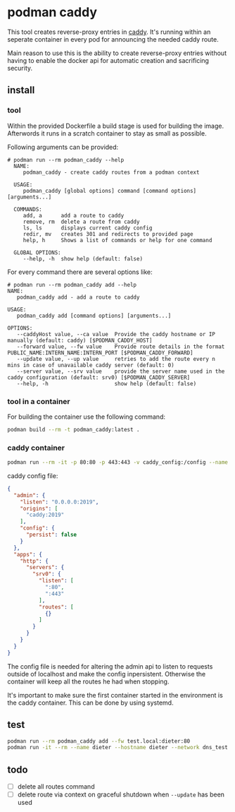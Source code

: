 # podman caddy
This tool creates reverse-proxy entries in [caddy](https://caddyserver.com/). 
It's running within an seperate container in every pod for announcing the needed caddy route.

Main reason to use this is the ability to create reverse-proxy entries without having to enable the docker api for automatic creation and sacrificing security. 

## install

### tool

Within the provided Dockerfile a build stage is used for building the image. Afterwords it runs in a scratch container to stay as small as possible. 

Following arguments can be provided:

```
# podman run --rm podman_caddy --help
  NAME:
     podman_caddy - create caddy routes from a podman context
  
  USAGE:
     podman_caddy [global options] command [command options] [arguments...]
  
  COMMANDS:
     add, a      add a route to caddy
     remove, rm  delete a route from caddy
     ls, ls      displays current caddy config
     redir, mv   creates 301 and redirects to provided page
     help, h     Shows a list of commands or help for one command
  
  GLOBAL OPTIONS:
     --help, -h  show help (default: false)
```

For every command there are several options like:

```
# podman run --rm podman_caddy add --help
NAME:
   podman_caddy add - add a route to caddy

USAGE:
   podman_caddy add [command options] [arguments...]

OPTIONS:
   --caddyHost value, --ca value  Provide the caddy hostname or IP manually (default: caddy) [$PODMAN_CADDY_HOST]
   --forward value, --fw value    Provide route details in the format PUBLIC_NAME:INTERN_NAME:INTERN_PORT [$PODMAN_CADDY_FORWARD]
   --update value, --up value     retries to add the route every n mins in case of unavailable caddy server (default: 0)
   --server value, --srv value    provide the server name used in the caddy configuration (default: srv0) [$PODMAN_CADDY_SERVER]
   --help, -h                     show help (default: false)
```

### tool in a container

For building the container use the following command:

```bash
podman build --rm -t podman_caddy:latest .
```

### caddy container

```bash
podman run --rm -it -p 80:80 -p 443:443 -v caddy_config:/config --name caddy --hostname caddy docker.io/caddy/caddy caddy run --config /config/config.json
```

caddy config file:

```json
{
  "admin": {
    "listen": "0.0.0.0:2019",
    "origins": [
      "caddy:2019"
    ],
    "config": {
      "persist": false
    }
  },
  "apps": {
    "http": {
      "servers": {
        "srv0": {
          "listen": [
            ":80",
            ":443"
          ],
          "routes": [
            {}
          ]
        }
      }
    }
  }
}
```

The config file is needed for altering the admin api to listen to requests outside of localhost and make the config inpersistent. Otherwise the container will keep all the routes he had when stopping. 

It's important to make sure the first container started in the environment is the caddy container. This can be done by using systemd. 

## test

```bash
podman run --rm podman_caddy add --fw test.local:dieter:80
podman run -it --rm --name dieter --hostname dieter --network dns_test alpine_nginx
```

## todo

- [ ] delete all routes command
- [ ] delete route via context on graceful shutdown when `--update` has been used
